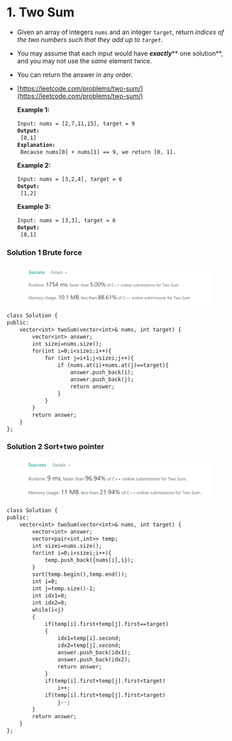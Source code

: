 # 1. Two Sum

* Given an array of integers `nums` and an integer `target`, return _indices of the two numbers such that they add up to `target`_.
* You may assume that each input would have _**exactly**_** one solution**, and you may not use the _same_ element twice.
* You can return the answer in any order.
*   [https://leetcode.com/problems/two-sum/](https://leetcode.com/problems/two-sum/)

    &#x20;

    **Example 1:**

    <pre><code>Input: nums = [2,7,11,15], target = 9
    <strong>Output:
    </strong> [0,1]
    <strong>Explanation:
    </strong> Because nums[0] + nums[1] == 9, we return [0, 1].</code></pre>

    **Example 2:**

    <pre><code>Input: nums = [3,2,4], target = 6
    <strong>Output:
    </strong> [1,2]</code></pre>

    **Example 3:**

    <pre><code>Input: nums = [3,3], target = 6
    <strong>Output:
    </strong> [0,1]</code></pre>



### Solution 1 Brute force

### &#x20;

<figure><img src="../.gitbook/assets/image (3) (2) (1).png" alt=""><figcaption></figcaption></figure>

```
class Solution {
public:
    vector<int> twoSum(vector<int>& nums, int target) {
        vector<int> answer;
        int sizei=nums.size();
        for(int i=0;i<sizei;i++){
            for (int j=i+1;j<sizei;j++){
                if (nums.at(i)+nums.at(j)==target){
                    answer.push_back(i);
                    answer.push_back(j);
                    return answer;
                }
            }
        }
        return answer;
    }
};
```

### Solution 2 Sort+two pointer

<figure><img src="../.gitbook/assets/image (4) (2) (1).png" alt=""><figcaption></figcaption></figure>

```
class Solution {
public:
    vector<int> twoSum(vector<int>& nums, int target) {
        vector<int> answer;
        vector<pair<int,int>> temp;
        int sizei=nums.size();
        for(int i=0;i<sizei;i++){
            temp.push_back({nums[i],i});
        }
        sort(temp.begin(),temp.end());
        int i=0;
        int j=temp.size()-1;
        int idx1=0;
        int idx2=0;
        while(i<j)
        {
            if(temp[i].first+temp[j].first==target)
            {
                idx1=temp[i].second;
                idx2=temp[j].second;
                answer.push_back(idx1);
                answer.push_back(idx2);
                return answer;
            }
            if(temp[i].first+temp[j].first<target)
                i++;
            if(temp[i].first+temp[j].first>target)
                j--;
        }
        return answer;
    }
};
```
